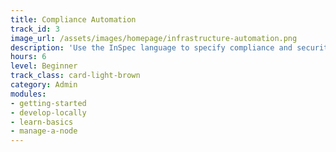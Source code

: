 ```yaml
---
title: Compliance Automation
track_id: 3
image_url: /assets/images/homepage/infrastructure-automation.png
description: 'Use the InSpec language to specify compliance and security requirements as code. Find problems early, during development, and not after the fact. '
hours: 6
level: Beginner
track_class: card-light-brown
category: Admin
modules:
- getting-started
- develop-locally
- learn-basics
- manage-a-node
---
```

